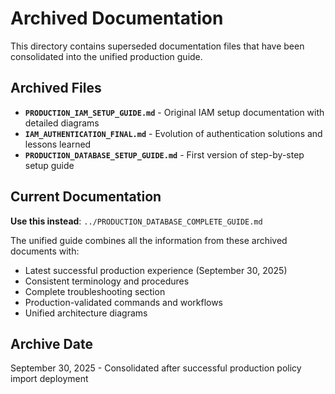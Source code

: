 # Archived Documentation

This directory contains superseded documentation files that have been consolidated into the unified production guide.

## Archived Files

- **`PRODUCTION_IAM_SETUP_GUIDE.md`** - Original IAM setup documentation with detailed diagrams
- **`IAM_AUTHENTICATION_FINAL.md`** - Evolution of authentication solutions and lessons learned
- **`PRODUCTION_DATABASE_SETUP_GUIDE.md`** - First version of step-by-step setup guide

## Current Documentation

**Use this instead**: `../PRODUCTION_DATABASE_COMPLETE_GUIDE.md`

The unified guide combines all the information from these archived documents with:
- Latest successful production experience (September 30, 2025)
- Consistent terminology and procedures
- Complete troubleshooting section
- Production-validated commands and workflows
- Unified architecture diagrams

## Archive Date

September 30, 2025 - Consolidated after successful production policy import deployment